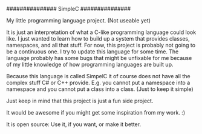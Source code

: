 ############### SimpleC ###############

My little programming language project. (Not useable yet)

It is just an interpretation of what a C-like programming language could look like.
I just wanted to learn how to build up a system that provides classes, namespaces, and all that stuff.
For now, this project is probably not going to be a continuous one. I try to update this language for some time.
The language probably has some bugs that might be unfixable for me because of my little knowledge of how 
programming languages are built up.

Because this language is called SimpelC it of course does not have all the complex stuff C# or C++ provide.
E.g. you cannot put a namespace into a namespace and you cannot put a class into a class. (Just to keep it simple)

Just keep in mind that this project is just a fun side project.

It would be awesome if you might get some inspiration from my work. :)

It is open source: Use it, if you want, or make it better.
